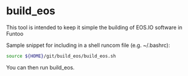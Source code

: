 # build_eos

This tool is intended to keep it simple the building of EOS.IO software in Funtoo

Sample snippet for including in a shell runcom file (e.g. ~/.bashrc):

```sh
source ${HOME}/git/build_eos/build_eos.sh
```

You can then run build_eos.

